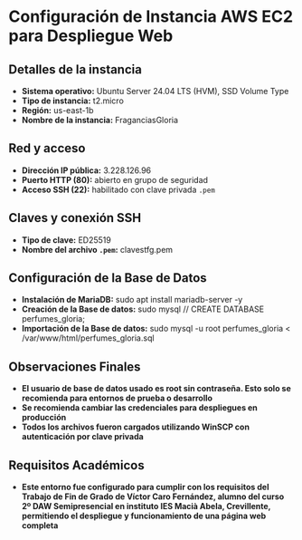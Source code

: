 # Configuración de Instancia AWS EC2 para Despliegue Web

## Detalles de la instancia

- **Sistema operativo:** Ubuntu Server 24.04 LTS (HVM), SSD Volume Type
- **Tipo de instancia:** t2.micro
- **Región:** us-east-1b
- **Nombre de la instancia:** FraganciasGloria

## Red y acceso

- **Dirección IP pública:** 3.228.126.96
- **Puerto HTTP (80):** abierto en grupo de seguridad
- **Acceso SSH (22):** habilitado con clave privada `.pem`

## Claves y conexión SSH

- **Tipo de clave:** ED25519
- **Nombre del archivo `.pem`:** clavestfg.pem

## Configuración de la Base de Datos

- **Instalación de MariaDB:** sudo apt install mariadb-server -y
- **Creación de la Base de datos:** sudo mysql // CREATE DATABASE perfumes_gloria;
- **Importación de la Base de datos:** sudo mysql -u root perfumes_gloria < /var/www/html/perfumes_gloria.sql

## Observaciones Finales

- **El usuario de base de datos usado es root sin contraseña. Esto solo se recomienda para entornos de prueba o desarrollo**
- **Se recomienda cambiar las credenciales para despliegues en producción**
- **Todos los archivos fueron cargados utilizando WinSCP con autenticación por clave privada**

## Requisitos Académicos

- **Este entorno fue configurado para cumplir con los requisitos del Trabajo de Fin de Grado de Víctor Caro Fernández, alumno del curso 2º DAW Semipresencial en instituto IES Macià Abela, Crevillente, permitiendo el despliegue y funcionamiento de una página web completa**
